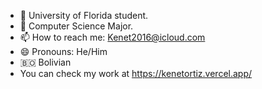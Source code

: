 - 🔭 University of Florida student.
- 🔭 Computer Science Major.
- 📫 How to reach me: Kenet2016@icloud.com
- 😄 Pronouns: He/Him
- :bolivia: Bolivian
- You can check my work at https://kenetortiz.vercel.app/

